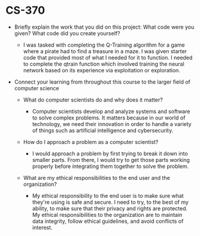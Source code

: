 # CS-370
- Briefly explain the work that you did on this project: What code were you given? What code did you create yourself?
    
    - I was tasked with completing the Q-Training algorithm for a game where a pirate had to find a treasure in a maze. I was given starter code that provided most of what I needed for it to function. I needed to complete the qtrain function which involved training the neural network based on its experience via exploitation or exploration. 
      
- Connect your learning from throughout this course to the larger field of computer science
    
    - What do computer scientists do and why does it matter?
        
        - Computer scientists develop and analyze systems and software to solve complex problems. It matters because in our world of technology, we need their innovation in order to handle a variety of things such as artificial intelligence and cybersecurity.
    
    -  How do I approach a problem as a computer scientist?
        
        - I would approach a problem by first trying to break it down into smaller parts. From there, I would try to get those parts working properly before integrating them together to solve the problem. 
    
    - What are my ethical responsibilities to the end user and the organization?
        
        - My ethical responsibility to the end user is to make sure what they're using is safe and secure. I need to try, to the best of my ability, to make sure that their privacy and rights are protected. My ethical responsibilities to the organization are to maintain data integrity, follow ethical guidelines, and avoid conflicts of interest.


